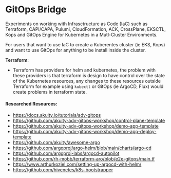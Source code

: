 # GitOps Bridge

Experiments on working with Infrasctructure as Code (IaC) such as Terraform, CAPI/CAPA, Pulumi, CloudFormation, ACK, CrossPlane, EKSCTL, Kops and GitOps Engine  for Kubernetes in a Mutl-Cluster Environments.

For users that want to use IaC to create a Kuberentes cluster (ie EKS, Kops) and want to use GitOps for anything to be install inside the cluster.

**Terraform**:
- Terraform has providers for helm and kubernetes, the problem with these providers is that terraform is design to have control over the state
of the Kubernetes resources, any changes to these resources outside Terraform for example using `kubectl` or GitOps (ie ArgoCD, Flux) would create problems in terraform state.

#### Researched Resources:
- https://docs.akuity.io/tutorials/adv-gitops
- https://github.com/akuity-adv-gitops-workshop/control-plane-template
- https://github.com/akuity-adv-gitops-workshop/demo-app-template
- https://github.com/akuity-adv-gitops-workshop/demo-app-deploy-template
- https://github.com/akuity/awesome-argo
- https://github.com/argoproj/argo-helm/blob/main/charts/argo-cd
- https://github.com/argoproj-labs/argocd-autopilot
- https://github.com/rh-mobb/terraform-aro/blob/e2e-gitops/main.tf
- https://www.arthurkoziel.com/setting-up-argocd-with-helm/
- https://github.com/hivenetes/k8s-bootstrapper